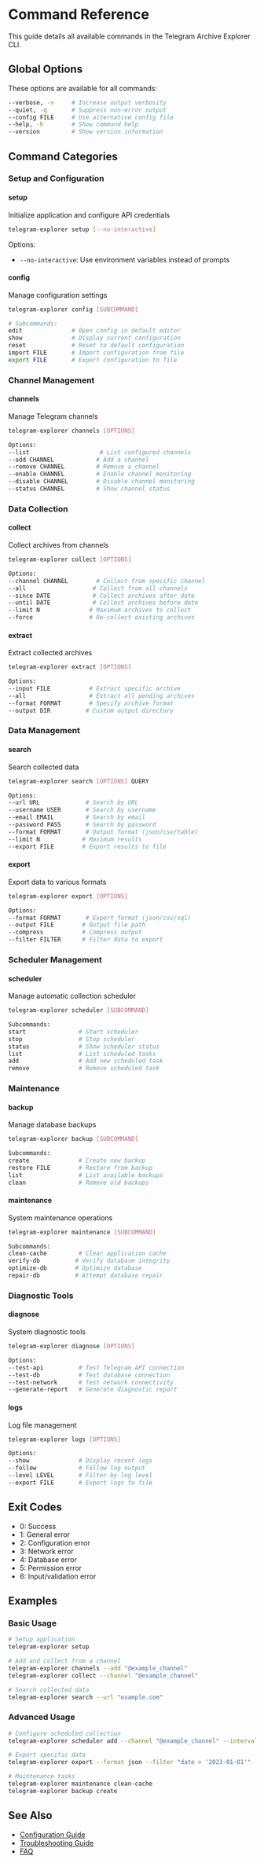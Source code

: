 # Command Reference

This guide details all available commands in the Telegram Archive Explorer CLI.

## Global Options

These options are available for all commands:

```bash
--verbose, -v     # Increase output verbosity
--quiet, -q       # Suppress non-error output
--config FILE     # Use alternative config file
--help, -h        # Show command help
--version         # Show version information
```

## Command Categories

### Setup and Configuration

#### setup
Initialize application and configure API credentials
```bash
telegram-explorer setup [--no-interactive]
```
Options:
- `--no-interactive`: Use environment variables instead of prompts

#### config
Manage configuration settings
```bash
telegram-explorer config [SUBCOMMAND]

# Subcommands:
edit              # Open config in default editor
show              # Display current configuration
reset             # Reset to default configuration
import FILE       # Import configuration from file
export FILE       # Export configuration to file
```

### Channel Management

#### channels
Manage Telegram channels
```bash
telegram-explorer channels [OPTIONS]

Options:
--list                    # List configured channels
--add CHANNEL            # Add a channel
--remove CHANNEL         # Remove a channel
--enable CHANNEL         # Enable channel monitoring
--disable CHANNEL        # Disable channel monitoring
--status CHANNEL         # Show channel status
```

### Data Collection

#### collect
Collect archives from channels
```bash
telegram-explorer collect [OPTIONS]

Options:
--channel CHANNEL        # Collect from specific channel
--all                   # Collect from all channels
--since DATE            # Collect archives after date
--until DATE            # Collect archives before date
--limit N              # Maximum archives to collect
--force                # Re-collect existing archives
```

#### extract
Extract collected archives
```bash
telegram-explorer extract [OPTIONS]

Options:
--input FILE           # Extract specific archive
--all                  # Extract all pending archives
--format FORMAT        # Specify archive format
--output DIR          # Custom output directory
```

### Data Management

#### search
Search collected data
```bash
telegram-explorer search [OPTIONS] QUERY

Options:
--url URL             # Search by URL
--username USER       # Search by username
--email EMAIL         # Search by email
--password PASS       # Search by password
--format FORMAT       # Output format (json/csv/table)
--limit N            # Maximum results
--export FILE        # Export results to file
```

#### export
Export data to various formats
```bash
telegram-explorer export [OPTIONS]

Options:
--format FORMAT       # Export format (json/csv/sql)
--output FILE        # Output file path
--compress           # Compress output
--filter FILTER      # Filter data to export
```

### Scheduler Management

#### scheduler
Manage automatic collection scheduler
```bash
telegram-explorer scheduler [SUBCOMMAND]

Subcommands:
start               # Start scheduler
stop                # Stop scheduler
status              # Show scheduler status
list                # List scheduled tasks
add                 # Add new scheduled task
remove              # Remove scheduled task
```

### Maintenance

#### backup
Manage database backups
```bash
telegram-explorer backup [SUBCOMMAND]

Subcommands:
create              # Create new backup
restore FILE        # Restore from backup
list                # List available backups
clean               # Remove old backups
```

#### maintenance
System maintenance operations
```bash
telegram-explorer maintenance [SUBCOMMAND]

Subcommands:
clean-cache         # Clear application cache
verify-db          # Verify database integrity
optimize-db        # Optimize database
repair-db          # Attempt database repair
```

### Diagnostic Tools

#### diagnose
System diagnostic tools
```bash
telegram-explorer diagnose [OPTIONS]

Options:
--test-api          # Test Telegram API connection
--test-db           # Test database connection
--test-network      # Test network connectivity
--generate-report   # Generate diagnostic report
```

#### logs
Log file management
```bash
telegram-explorer logs [OPTIONS]

Options:
--show              # Display recent logs
--follow            # Follow log output
--level LEVEL       # Filter by log level
--export FILE       # Export logs to file
```

## Exit Codes

- 0: Success
- 1: General error
- 2: Configuration error
- 3: Network error
- 4: Database error
- 5: Permission error
- 6: Input/validation error

## Examples

### Basic Usage
```bash
# Setup application
telegram-explorer setup

# Add and collect from a channel
telegram-explorer channels --add "@example_channel"
telegram-explorer collect --channel "@example_channel"

# Search collected data
telegram-explorer search --url "example.com"
```

### Advanced Usage
```bash
# Configure scheduled collection
telegram-explorer scheduler add --channel "@example_channel" --interval 60

# Export specific data
telegram-explorer export --format json --filter "date > '2023-01-01'"

# Maintenance tasks
telegram-explorer maintenance clean-cache
telegram-explorer backup create
```

## See Also

- [Configuration Guide](configuration.md)
- [Troubleshooting Guide](troubleshooting.md)
- [FAQ](faq.md)
